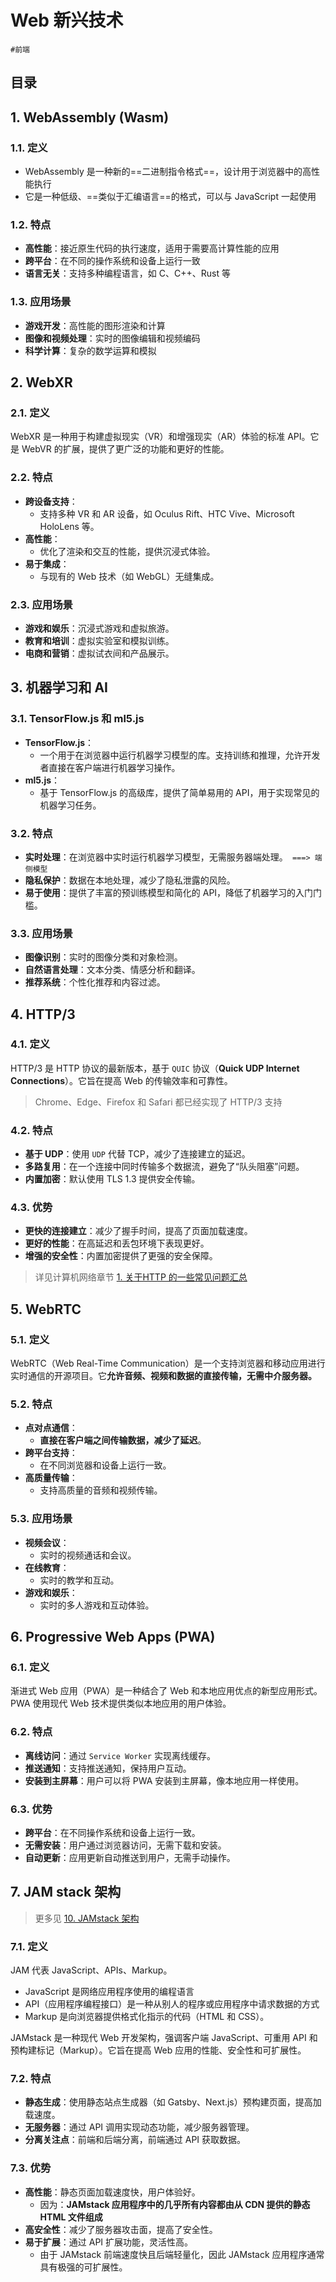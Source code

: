
# Web 新兴技术


`#前端` 


## 目录
<!-- toc -->
 ## 1. WebAssembly (Wasm) 

### 1.1. 定义

- WebAssembly 是一种新的==二进制指令格式==，设计用于浏览器中的高性能执行
- 它是一种低级、==类似于汇编语言==的格式，可以与 JavaScript 一起使用

### 1.2. 特点

- **高性能**：接近原生代码的执行速度，适用于需要高计算性能的应用
- **跨平台**：在不同的操作系统和设备上运行一致
- **语言无关**：支持多种编程语言，如 C、C++、Rust 等

### 1.3. 应用场景

- **游戏开发**：高性能的图形渲染和计算
- **图像和视频处理**：实时的图像编辑和视频编码
- **科学计算**：复杂的数学运算和模拟

## 2. WebXR

### 2.1. 定义

WebXR 是一种用于构建虚拟现实（VR）和增强现实（AR）体验的标准 API。它是 WebVR 的扩展，提供了更广泛的功能和更好的性能。

### 2.2. 特点

- **跨设备支持**：
	- 支持多种 VR 和 AR 设备，如 Oculus Rift、HTC Vive、Microsoft HoloLens 等。
- **高性能**：
	- 优化了渲染和交互的性能，提供沉浸式体验。
- **易于集成**：
	- 与现有的 Web 技术（如 WebGL）无缝集成。

### 2.3. 应用场景

- **游戏和娱乐**：沉浸式游戏和虚拟旅游。
- **教育和培训**：虚拟实验室和模拟训练。
- **电商和营销**：虚拟试衣间和产品展示。

## 3. 机器学习和 AI 

### 3.1. TensorFlow.js 和 ml5.js

- **TensorFlow.js**：
	- 一个用于在浏览器中运行机器学习模型的库。支持训练和推理，允许开发者直接在客户端进行机器学习操作。
- **ml5.js**：
	- 基于 TensorFlow.js 的高级库，提供了简单易用的 API，用于实现常见的机器学习任务。

### 3.2. 特点

- **实时处理**：在浏览器中实时运行机器学习模型，无需服务器端处理。` ===> 端侧模型`
- **隐私保护**：数据在本地处理，减少了隐私泄露的风险。
- **易于使用**：提供了丰富的预训练模型和简化的 API，降低了机器学习的入门门槛。

### 3.3. 应用场景

- **图像识别**：实时的图像分类和对象检测。
- **自然语言处理**：文本分类、情感分析和翻译。
- **推荐系统**：个性化推荐和内容过滤。

## 4. HTTP/3

### 4.1. 定义

HTTP/3 是 HTTP 协议的最新版本，基于 `QUIC` 协议（**Quick UDP Internet Connections**）。它旨在提高 Web 的传输效率和可靠性。

>  Chrome、Edge、Firefox 和 Safari 都已经实现了 HTTP/3 支持


### 4.2. 特点

- **基于 UDP**：使用 `UDP` 代替 TCP，减少了连接建立的延迟。
- **多路复用**：在一个连接中同时传输多个数据流，避免了“队头阻塞”问题。
- **内置加密**：默认使用 TLS 1.3 提供安全传输。

### 4.3. 优势

- **更快的连接建立**：减少了握手时间，提高了页面加载速度。
- **更好的性能**：在高延迟和丢包环境下表现更好。
- **增强的安全性**：内置加密提供了更强的安全保障。

> 详见计算机网络章节 [1. 关于HTTP 的一些常见问题汇总](/post/7l2Iwd6k.html) 

## 5. WebRTC

### 5.1. 定义

WebRTC（Web Real-Time Communication）是一个支持浏览器和移动应用进行实时通信的开源项目。它**允许音频、视频和数据的直接传输，无需中介服务器。**

### 5.2. 特点

- **点对点通信**：
	- **直接在客户端之间传输数据，减少了延迟**。
- **跨平台支持**：
	- 在不同浏览器和设备上运行一致。
- **高质量传输**：
	- 支持高质量的音频和视频传输。

### 5.3. 应用场景

- **视频会议**：
	- 实时的视频通话和会议。
- **在线教育**：
	- 实时的教学和互动。
- **游戏和娱乐**：
	- 实时的多人游戏和互动体验。

## 6. Progressive Web Apps (PWA)

### 6.1. 定义

渐进式 Web 应用（PWA）是一种结合了 Web 和本地应用优点的新型应用形式。PWA 使用现代 Web 技术提供类似本地应用的用户体验。

### 6.2. 特点

- **离线访问**：通过 `Service Worker` 实现离线缓存。
- **推送通知**：支持推送通知，保持用户互动。
- **安装到主屏幕**：用户可以将 PWA 安装到主屏幕，像本地应用一样使用。

### 6.3. 优势

- **跨平台**：在不同操作系统和设备上运行一致。
- **无需安装**：用户通过浏览器访问，无需下载和安装。
- **自动更新**：应用更新自动推送到用户，无需手动操作。

## 7. JAM stack 架构

>  更多见 [10. JAMstack 架构](/post/vfIiIaWQ.html)

### 7.1. 定义

JAM 代表 JavaScript、APIs、Markup。

- JavaScript 是网络应用程序使用的编程语言
- API（应用程序编程接口）是一种从别人的程序或应用程序中请求数据的方式
- Markup 是向浏览器提供格式化指示的代码（HTML 和 CSS）。

JAMstack 是一种现代 Web 开发架构，强调客户端 JavaScript、可重用 API 和预构建标记（Markup）。它旨在提高 Web 应用的性能、安全性和可扩展性。

### 7.2. 特点

- **静态生成**：使用静态站点生成器（如 Gatsby、Next.js）预构建页面，提高加载速度。
- **无服务器**：通过 API 调用实现动态功能，减少服务器管理。
- **分离关注点**：前端和后端分离，前端通过 API 获取数据。

### 7.3. 优势

- **高性能**：静态页面加载速度快，用户体验好。
	- 因为：**JAMstack 应用程序中的几乎所有内容都由从 CDN 提供的静态 HTML 文件组成**
- **高安全性**：减少了服务器攻击面，提高了安全性。
- **易于扩展**：通过 API 扩展功能，灵活性高。
	- 由于 JAMstack 前端速度快且后端轻量化，因此 JAMstack 应用程序通常具有极强的可扩展性。




